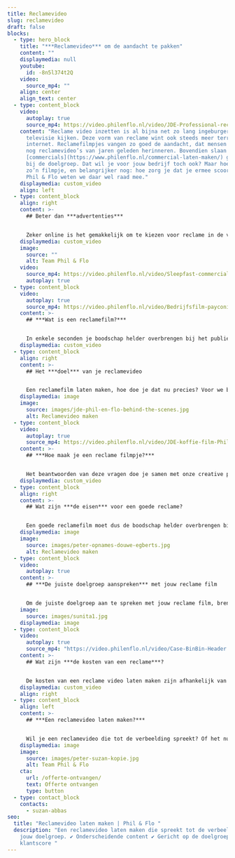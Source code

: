 ```yaml
---
title: Reclamevideo
slug: reclamevideo
draft: false
blocks:
  - type: hero_block
    title: "***Reclamevideo*** om de aandacht te pakken"
    content: ""
    displaymedia: null
    youtube:
      id: -8n5l374t2Q
    video:
      source_mp4: ""
    align: center
    align_text: center
  - type: content_block
    video:
      autoplay: true
      source_mp4: https://video.philenflo.nl/video/JDE-Professional-reclamefilm1.mp4
    content: "Reclame video inzetten is al bijna net zo lang ingeburgerd als dat we
      televisie kijken. Deze vorm van reclame wint ook steeds meer terrein op
      internet. Reclamefilmpjes vangen zo goed de aandacht, dat mensen zich nu
      nog reclamevideo’s van jaren geleden herinneren. Bovendien slaan leuke
      [commercials](https://www.philenflo.nl/commercial-laten-maken/) goed aan
      bij de doelgroep. Dat wil je voor jouw bedrijf toch ook? Maar hoe maak je
      zo’n filmpje, en belangrijker nog: hoe zorg je dat je ermee scoort? Bij
      Phil & Flo weten we daar wel raad mee."
    displaymedia: custom_video
    align: left
  - type: content_block
    align: right
    content: >-
      ## Beter dan ***advertenties***


      Zeker online is het gemakkelijk om te kiezen voor reclame in de vorm van tekst en illustraties: het digitale equivalent van een advertentie in krant of tijdschrift. Maar deze advertenties worden veel genegeerd door websitebezoekers, of door adblockers compleet onzichtbaar gemaakt. Als je echt wilt opvallen, is een reclamevideo veel effectiever. Bovendien vinden veel mensen een kort filmpje ook leuker.
    displaymedia: custom_video
    image:
      source: ""
      alt: Team Phil & Flo
    video:
      source_mp4: https://video.philenflo.nl/video/Sleepfast-commercial.mp4
      autoplay: true
  - type: content_block
    video:
      autoplay: true
      source_mp4: https://video.philenflo.nl/video/Bedrijfsfilm-payconiq1.mp4
    content: >-
      ## ***Wat is een reclamefilm?***


      In enkele seconden je boodschap helder overbrengen bij het publiek. Dat is wat een reclamefilm moet doen. Het moet ertoe leiden dat de kijker wordt overgehaald. Of het nu gaat om business to consumer of business to business reclame. Gebruik een mix van beelden en woorden die een indruk achterlaten bij de kijker. Kies bijvoorbeeld een unieke slogan die makkelijk te onthouden is en zorg dat het verhaal aan emoties te koppelen is. Een beslissing wordt namelijk niet rationeel gemaakt, maar emotioneel.
    displaymedia: custom_video
  - type: content_block
    align: right
    content: >-
      ## Het ***doel*** van je reclamevideo


      Een reclamefilm laten maken, hoe doe je dat nu precies? Voor we beginnen met filmen, is het belangrijk om duidelijk te hebben wat het doel is en wat hiervoor nodig is. Wil je de verkoopcijfers verhogen, meer naamsbekendheid creëren of de loyaliteit verhogen? Om je video reclame zo effectief mogelijk in te zetten, helpen we je met het beantwoorden van deze vragen.
    displaymedia: image
    image:
      source: images/jde-phil-en-flo-behind-the-scenes.jpg
      alt: Reclamevideo maken
  - type: content_block
    video:
      autoplay: true
      source_mp4: https://video.philenflo.nl/video/JDE-koffie-film-Phil-en-Flo-website-source.mp4
    content: >-
      ## ***Hoe maak je een reclame filmpje?***


      Het beantwoorden van deze vragen doe je samen met onze creative producers in een creatieve sessie. We luisteren graag naar jouw eigen ideeën en input, maar dat hoeft niet: onze creatieve professionals zijn toppers in het uitdenken van een [script](https://www.philenflo.nl/kennisbank/hoe-maak-je-een-videoscript/) en het ontwikkelen van de reclame video. Een reclame laten maken kán moeilijk zijn, maar niet als je bij Phil & Flo aanklopt!
    displaymedia: custom_video
  - type: content_block
    align: right
    content: >-
      ## Wat zijn ***de eisen*** voor een goede reclame?


      Een goede reclamefilm moet dus de boodschap helder overbrengen bij het publiek en deze overhalen tot actie over te gaan. Dit doe je door een goed concept én script uit te denken. In het script staat geschreven welke tekst in beeld komt en gesproken wordt. Hiervoor moet je goed weten hoe je het publiek aanspreekt. Breng dus van tevoren goed je doelgroep in kaart.
    displaymedia: image
    image:
      source: images/peter-opnames-douwe-egberts.jpg
      alt: Reclamevideo maken
  - type: content_block
    video:
      autoplay: true
    content: >-
      ## ***De juiste doelgroep aanspreken*** met jouw reclame film


      Om de juiste doelgroep aan te spreken met jouw reclame film, breng je deze eerst in kaart. Bedenk wie je doelgroep is en wat het beste werkt om ze aan te spreken. Bepaal de toon waarop je ze aanspreekt en welk woordgebruik passend is. Welke stijl past daar goed bij? En welke kanalen kies je om je reclame op te tonen?
    image:
      source: images/sunita1.jpg
    displaymedia: image
  - type: content_block
    video:
      autoplay: true
      source_mp4: "https://video.philenflo.nl/video/Case-BinBin-Header.mp4 "
    content: >-
      ## Wat zijn ***de kosten van een reclame***?


      De kosten van een reclame video laten maken zijn afhankelijk van de invulling. Welk apparatuur hebben we nodig? Hoe lang wordt de video? Waar wordt de video ingezet? We kunnen voor elk doel een offerte op maat maken. Wil je weten hoeveel jouw video gaat kosten? Vraag vrijblijvend een offerte aan of bel ons eens.
    displaymedia: custom_video
    align: right
  - type: content_block
    align: left
    content: >-
      ## ***Een reclamevideo laten maken?***


      Wil je een reclamevideo die tot de verbeelding spreekt? Of het nu gaat om een animatie reclame of reclamevideo, wij hebben vakkundige [animators](https://www.philenflo.nl/oplossingen/animatie-laten-maken/) in dienst én ervaren [filmmakers](https://www.philenflo.nl/oplossingen/video-laten-maken/), zodat je een passende vorm bij ons kunt kiezen. Met Phil & Flo wordt je reclamevideo een doorslaand succes. Neem contact met ons op, dan nemen we direct alle plannen door. Uiteraard kun je ook vragen om een online prijsindicatie!
    displaymedia: image
    image:
      source: images/peter-suzan-kopie.jpg
      alt: Team Phil & Flo
    cta:
      url: /offerte-ontvangen/
      text: Offerte ontvangen
      type: button
  - type: contact_block
    contacts:
      - suzan-abbas
seo:
  title: "Reclamevideo laten maken | Phil & Flo "
  description: "Een reclamevideo laten maken die spreekt tot de verbeelding van
    jouw doelgroep. ✔ Onderscheidende content ✔ Gericht op de doelgroep  ✔ 8,9
    klantscore "
---
```

